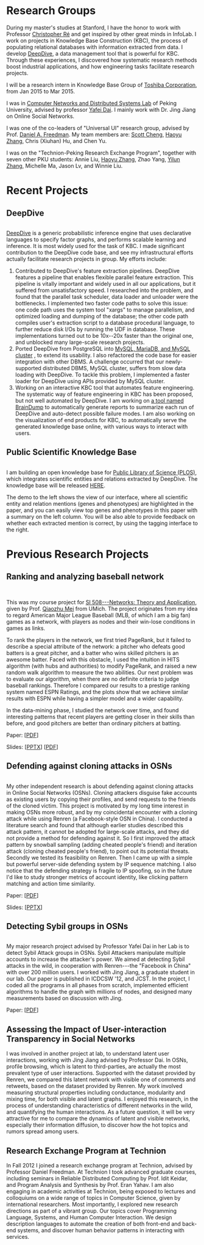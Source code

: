 <!-- 
My Research
====

The explosion of data provides us computer scientists a unique
opportunity for understanding the dynamics of the world --- knowledge
that has the potential to impact society. I am intrigued by the union
of data mining and information networks to answer fundamental
questions: How do large networks evolve? How do we better understand
large-scale human interactions? How are networks made robust to
unexpected behavior?

I have explored some of these questions during my undergraduate
studies. I led an independent research project to automatically rank
players in a baseball network. In a series of studies, I investigated
real-world phenomena using large-scale data provided by Renren, a
massive Chinese social network. Specifically, I led a project devising
defenses against profile-cloning attacks. I further collaborated on a
separate study on Sybil-attack detection. Finally, I was involved in
assessing the impact of user-interaction transparency on their
behavior.
 -->

Research Groups
====

During my master's studies at Stanford, I have the honor to work with
Professor [Christopher Ré](http://cs.stanford.edu/people/chrismre/)
and get inspired by other great minds in InfoLab.  I work on projects
in Knowledge Base Construction (KBC), the process of populating
relational databases with information extracted from data.  I develop
[DeepDive](http://deepdive.stanford.edu/), a data management tool that
is powerful for KBC. Through these experiences, I discovered how
systematic research methods boost industrial applications, and how
engineering tasks facilitate research projects.

I will be a research intern in Knowledge Base Group of 
[Toshiba Corporation](http://www.toshiba.co.jp/worldwide/), from Jan 2015 to Mar 2015.

I was in [Computer Networks and Distributed Systems Lab](http://net.pku.edu.cn/p2p/doku.php) of Peking University, advised by professor [Yafei Dai](http://cn.linkedin.com/pub/yafei-dai/9/291/b1). I mainly work with Dr. Jing Jiang on Online Social Networks.

I was one of the co-leaders of "Universal UI" research group, advised by Prof. [Daniel A. Freedman](http://www.danielfreedman.org/). My team members are: [Scott Cheng](http://scottcheng.com/), [Haoyu Zhang](http://www.haoyuzhang.org/), Chris (Xiuhan) Hu, and Chen Yu.

I was on the "Technion-Peking Research Exchange Program", together with seven other PKU students: Annie Liu, [Haoyu Zhang](http://www.haoyuzhang.org), Zhao Yang, [Yilun Zhang](http://www.yilunzhang.com), Michelle Ma, Jason Lv, and Winnie Liu. 

<!-- Independent research -->

Recent Projects
====

## DeepDive

<div class="row" id="deepdive">
<div class="col-md-12">
<div class="col-md-3">
<div class="thumbnail">
<a href="http://deepdive.stanford.edu/">
<img class="" title="" src="{{ref:images/deepdive-square.png}}" />
</a>
</div>
</div>
<div class="col-md-9" markdown=1>

<a href="http://deepdive.stanford.edu/">DeepDive</a>
is a generic probabilistic inference engine that uses
declarative languages to specify factor graphs, and performs scalable
learning and inference. It is most widely used for the task of KBC. I
made significant contribution to the DeepDive code base, and see my
infrastructural efforts actually facilitate research projects in
group. My efforts include:

<ol>
<li>
<emph>Contributed to DeepDive's feature extraction pipelines.</emph> DeepDive
features a pipeline that enables flexible parallel feature
extraction.
This pipeline is vitally important and widely used in all our
applications, but it suffered from unsatisfactory speed. I
researched into the problem, and found that
the parallel task scheduler, data loader and unloader were the
bottlenecks. I implemented two faster code paths to solve this issue:
one code path uses the system tool "xargs" to manage parallelism, and
optimized loading and dumping of the database; the other code path
compiles user's extraction script to 
a database procedural language,
to further reduce disk I/Os by running the UDF in database.
These implementations turned out to be 10x--20x faster than the
original one, and unblocked many large-scale research projects.
</li>
<li>
<emph>Ported DeepDive from PostgreSQL into 
<a href="http://deepdive.stanford.edu/doc/advanced/mysql.html">MySQL, MariaDB, and MySQL cluster</a>
,</emph> to extend its usability. 
I also refactored the code base for easier
integration with other DBMS. A challenge occurred that our 
newly-supported distributed DBMS, MySQL cluster, suffers from slow data
loading with DeepDive. To tackle this problem, I implemented a faster
loader for DeepDive using APIs provided by MySQL cluster.
</li>
<li>
<emph>Working on an interactive KBC tool that automates feature engineering</emph>.
The systematic way of feature engineering in KBC has been proposed,
but not well automated by DeepDive. I am working on <a href="https://github.com/zifeishan/braindump">a tool named BrainDump</a> to
automatically generate reports to summarize each run of DeepDive and
auto-detect possible failure modes.
I am also working on the visualization of end
products for KBC, to automatically serve the generated knowledge base
online, with various ways to interact with users.
</li>
</ol>
</div>
</div>
</div>



## Public Scientific Knowledge Base

<div class="row" id="plos">
<div class="col-md-12">
<div class="col-md-3">
<div class="thumbnail">
<a href="{{ref:images/plos.png}}">
<img class="" title="" src="{{ref:images/plos_thumb.png}}" />
</a>
</div>
</div>
<div class="col-md-9" markdown=1>

<p>I am building an open knowledge base for 
<a href="http://www.plos.org/">Public Library of Science (PLOS)</a>,
which integrates scientific entities and relations extracted by DeepDive. The knowledge base will be released <a href="http://plosdeepdive.stanford.edu/">HERE</a>.
</p>

<p>
	The demo to the left shows the view of our interface, where all scientific entity and relation mentions (genes and phenotypes) are highlighted in the paper, and you can easily view top genes and phenotypes in this paper with a summary on the left column. You will be also able to provide feedback on whether each extracted mention is correct, by using the tagging interface to the right.
</p>
</div>
</div>
</div>


Previous Research Projects
====

Ranking and analyzing baseball network
----
<div class="row" id="gamerank">
<div class="col-md-12">
<div class="col-md-3">
<div class="thumbnail">
<p><img class="" title="" src="{{ref:images/gamerank_thumb.png}}" /></p>
</div>
<div class="thumbnail">
<p><img class="" title="" src="{{ref:images/mlbi.jpg}}" /></p></div>
</div>
<div class="col-md-9" markdown=1>

<p>This was my course project for 
<a href="http://open.umich.edu/education/si/si508/fall2008">SI 508---Networks: Theory and Application</a>, 
given by Prof. <a href="http://www-personal.umich.edu/~qmei/">Qiaozhu Mei</a> from UMich.
The project
originates from my idea to regard American Major League Baseball (MLB,
of which I am a big fan) games as a network, with players as nodes and
their win-lose conditions in games as links.
</p>
<p>To rank the players in the network, we first tried PageRank, but it
failed to describe a special attribute of the network: a pitcher who
defeats good batters is a great pitcher, and a batter who wins skilled
pitchers is an awesome batter. Faced with this obstacle, I used the
intuition in HITS algorithm (with hubs and authorities) to modify
PageRank, and raised a new random walk algorithm to measure the two
abilities. Our next problem was to evaluate our algorithm, when there
are no definite criteria to judge baseball rankings. Therefore I
compared our results to a prestige ranking system named ESPN Ratings,
and the plots show that we achieve similar results with ESPN while
having a simpler model and a wider capability.</p>
<p>In the data-mining
phase, I studied the network over time, and found interesting 
patterns that recent players are getting closer in their skills than before, 
and good pitchers are better than ordinary pitchers at batting.</p>

<!-- <p>In short, I enjoy this research because it involves understanding
social networks, their evolution, and their application to human
activities. 
As a future project, I might try to investigate
heterogeneous baseball networks involving both players and teams as
different types of nodes, to revise the ranking algorithm,
explore their evolution,
and test the robustness of each team based on data of in-team 
supports, to see whether the team is too dependent on certain players. 
Further research might lead to brand new strategies in real games.</p>
 -->
<p>Paper: [<a href="/files/gamerank_zifeishan.pdf">PDF</a>]</p>
<p>Slides: [<a href="/files/gamerank_slides_zifei.pptx">PPTX</a>] [<a href="/files/gamerank_slides_zifei.pdf">PDF</a>]</p>

</div>
</div>
</div>


Defending against cloning attacks in OSNs
----
<div class="row" id="cloning">
<div class="col-md-12">
<div class="col-md-3">
<div class="thumbnail">
<img class="" title="" src="{{ref:images/cloning_thumb.png}}" />
</div></div>
<div class="col-md-9" markdown=1>

<p>My other independent research is about defending against cloning
attacks in Online Social Networks (OSNs). Cloning attackers disguise
fake accounts as existing users by copying
their profiles, and send requests to the friends of the cloned victim.
This project is motivated by my long time interest in making OSNs more
robust, and by my coincidental encounter with a cloning attack while
using Renren (a Facebook-style OSN in China).  I conducted a
literature search and found that although earlier studies described
this attack pattern, it cannot be adopted for large-scale attacks, and
they did not provide a method for defending against it. So I first
improved the attack pattern by snowball sampling (adding cheated
people's friend) and iteration attack (cloning cheated people's
friend), to point out its potential threats. Secondly we tested
its feasibility on Renren. Then I came up with a simple but
powerful server-side defending system by IP sequence matching. I also
notice that the defending strategy is fragile to IP spoofing, so in the
future I'd like to study stronger metrics of account identity, like
clicking pattern matching and action time similarity.</p>

<p>Paper: [<a href="http://delivery.acm.org/10.1145/2450000/2448615/a59-shan.pdf?ip=162.105.91.67&acc=ACTIVE%20SERVICE&CFID=304062296&CFTOKEN=69551978&__acm__=1364440771_3b01294c1ce3b4a4160d30d888aa3796">PDF</a>]</p>
<p>Slides: [<a href="/files/cloning_slides_zifei.pptx">PPTX</a>]</p>

</div>
</div>
</div>



Detecting Sybil groups in OSNs
----

<div class="row" id="sybil">
<div class="col-md-12">
<div class="col-md-3">
<div class="thumbnail">
<img class="" title="" src="{{ref:images/sybil_thumb.png}}" />
</div></div>
<div class="col-md-9" markdown=1>

<p>My major research project advised by Professor Yafei Dai in her Lab
is to detect Sybil Attack groups in OSNs. Sybil Attackers manipulate
multiple accounts to increase the attacker's power. We aimed at
detecting Sybil attacks in the wild, in cooperation with Renren---the
"Facebook in China" with over 200 million users. I worked with Jing
Jiang, a graduate student in our lab. Our paper is published in ICDCSW
'12, and JCST. In the project, I
coded all the programs in all phases from scratch, implemented
efficient algorithms to handle the graph with millions of nodes, and
designed many measurements based on discussion with Jing.</p>

<!-- <p>One special experience to me is in the evaluation phase, where I raised
and revised an indicator. We wanted to verify that the detected Sybil
groups are controlled by attackers, which matches my interest in
uncovering human behaviors behind the action pattern. We assumed that
among users in a group, the more similar their "action times" are, the
more likely they are manipulated. In order to quantify the "similarity"
of time points inside a group, I raised a new method: I sorted all the
points on the timeline, calculated the differences between adjacent
points, and got the median of all those differences, which is M.
However, I found that M was not a good indicator since it is
correlated with the number of time points N, illustrated by the
M-N log-log scatter diagram of random user groups. I explained this
phenomenon by intuition: as the length of the timeline is limited, the
more points there are, the more closely they are distributed onto the
timeline, and the smaller M it has. So I used MN as the new
indicator, and the diagram shows that the value is unrelated with N.</p>
 -->

<!-- <p>In the measurement phase, I mined the network and discovered lots of
knowledge.  Therein I enjoy the study of "group
merging pattern", inspired by an interest on evolutions of real-world
Sybil groups. I spotted that sometimes two connected components merge
into one, and I wanted to compare the difference between Sybil groups
and normal users in merging pattern. By making tables counting the size
of two components when they merge, I found that in Sybil groups,
"one-to-many merging" is the major pattern, and "many-to-many merging"
is far rarer than in normal groups, which indicates that Sybil groups
lack variety in merging pattern, with a majority of joining a new
account into an existing component. The result improves my interest in
network dynamics. </p>
 -->

<p>Paper: [<a href="http://ieeexplore.ieee.org/stamp/stamp.jsp?tp=&arnumber=6258146">PDF</a>]</p>
</div></div></div>

Assessing the Impact of User-interaction Transparency in Social Networks
----
I was involved in another project at lab, to understand latent user
interactions, working with Jing Jiang advised by Professor Dai. In
OSNs, profile browsing, which is latent to third-parties, are actually
the most prevalent type of user interactions. Supported with the
dataset provided by Renren, we compared this latent network with
visible one of comments and retweets, based on the dataset provided by
Renren. My work involved measuring structural properties including
conductance, modularity and mixing time, for both visible and latent
graphs. I enjoyed this research, in the process of understanding
characteristics of different networks in the wild, and quantifying the
human interactions. As a future question, it will be very attractive
for me to compare the dynamics of latent and visible networks,
especially their information diffusion, to discover how the hot topics
and rumors spread among users.

<!-- Other research -->

Research Exchange Program at Technion
----
In Fall 2012 I joined a research exchange program at Technion, advised
by Professor Daniel Freedman. At Technion I took advanced graduate
courses, including seminars in Reliable Distributed Computing by Prof.
Idit Keidar, and Program Analysis and Synthesis by Prof. Eran Yahav. I
am also engaging in academic activities at Technion, being exposed to
lectures and colloquiums on a wide range of topics in Computer Science,
given by international researchers. Most importantly, I explored new research directions as part of a vibrant group. Our topics cover
Programming Language, Systems, and Human Computer Interaction. We
design description languages to automate the creation of both front-end
and back-end systems, and discover human behavior
patterns in interacting with services. 
